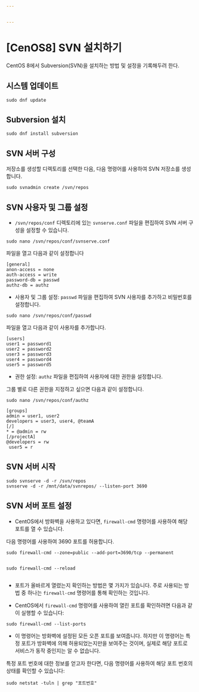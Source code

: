 ```yaml
---


---
```


<h1 id="cenos8-svn-설치하기">[CenOS8] SVN 설치하기</h1>
<p>CentOS 8에서 Subversion(SVN)을 설치하는 방법 및 설정을 기록해두려 한다.</p>
<h2 id="시스템-업데이트">시스템 업데이트</h2>
<pre><code>sudo dnf update
</code></pre>
<h2 id="subversion-설치">Subversion 설치</h2>
<pre><code>sudo dnf install subversion
</code></pre>
<h2 id="svn-서버-구성">SVN 서버 구성</h2>
<p>저장소를 생성할 디렉토리를 선택한 다음, 다음 명령어를 사용하여 SVN 저장소를 생성합니다.</p>
<pre><code>sudo svnadmin create /svn/repos
</code></pre>
<h2 id="svn-사용자-및-그룹-설정">SVN 사용자 및 그룹 설정</h2>
<ul>
<li><code>/svn/repos/conf</code> 디렉토리에 있는 <code>svnserve.conf</code> 파일을 편집하여 SVN 서버 구성을 설정할 수 있습니다.</li>
</ul>
<pre><code>sudo nano /svn/repos/conf/svnserve.conf
</code></pre>
<p>파일을 열고 다음과 같이 설정합니다</p>
<pre><code>[general]
anon-access = none
auth-access = write
password-db = passwd
authz-db = authz
</code></pre>
<ul>
<li>사용자 및 그룹 설정: <code>passwd</code> 파일을 편집하여 SVN 사용자를 추가하고 비밀번호를 설정합니다.</li>
</ul>
<pre><code>sudo nano /svn/repos/conf/passwd
</code></pre>
<p>파일을 열고 다음과 같이 사용자를 추가합니다.</p>
<pre><code>[users] 
user1 = password1 
user2 = password2 
user3 = password3 
user4 = password4 
user5 = password5
</code></pre>
<ul>
<li>권한 설정: <code>authz</code> 파일을 편집하여 사용자에 대한 권한을 설정합니다.</li>
</ul>
<p>그룹 별로 다른 권한을 지정하고 싶으면 다음과 같이 설정합니다.</p>
<pre><code>sudo nano /svn/repos/conf/authz
</code></pre>
<pre><code>[groups] 
admin = user1, user2 
developers = user3, user4, @teamA 
[/] 
* = @admin = rw 
[/projectA] 
@developers = rw
 user5 = r
</code></pre>
<h2 id="svn-서버-시작">SVN 서버 시작</h2>
<pre><code>sudo svnserve -d -r /svn/repos
svnserve -d -r /mnt/data/svnrepos/ --listen-port 3690
</code></pre>
<h2 id="svn-서버-포트-설정">SVN 서버 포트 설정</h2>
<ul>
<li>CentOS에서 방화벽을 사용하고 있다면, <code>firewall-cmd</code> 명령어를 사용하여 해당 포트를 열 수 있습니다.</li>
</ul>
<p>다음 명령어를 사용하여 3690 포트를 허용합니다.</p>
<pre><code>sudo firewall-cmd --zone=public --add-port=3690/tcp --permanent

sudo firewall-cmd --reload
</code></pre>
<ul>
<li>
<p>포트가 올바르게 열렸는지 확인하는 방법은 몇 가지가 있습니다. 주로 사용되는 방법 중 하나는 <code>firewall-cmd</code> 명령어를 통해 확인하는 것입니다.</p>
</li>
<li>
<p>CentOS에서 <code>firewall-cmd</code> 명령어를 사용하여 열린 포트를 확인하려면 다음과 같이 실행할 수 있습니다:</p>
</li>
</ul>
<pre><code>sudo firewall-cmd --list-ports
</code></pre>
<ul>
<li>이 명령어는 방화벽에 설정된 모든 오픈 포트를 보여줍니다. 하지만 이 명령어는 특정 포트가 방화벽에 의해 허용되었는지만을 보여주는 것이며, 실제로 해당 포트로 서비스가 동작 중인지는 알 수 없습니다.</li>
</ul>
<p>특정 포트 번호에 대한 정보를 얻고자 한다면, 다음 명령어를 사용하여 해당 포트 번호의 상태를 확인할 수 있습니다:</p>
<pre><code>sudo netstat -tuln | grep "포트번호"
</code></pre>

